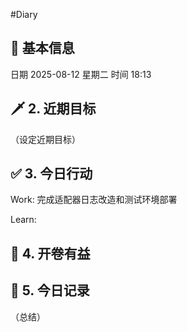 #Diary 
## 🔞 基本信息
日期 2025-08-12 星期二
时间 18:13

## 🗡 2. 近期目标
（设定近期目标）

## ✅ 3. 今日行动
Work:
完成适配器日志改造和测试环境部署

Learn:

## 📘 4. 开卷有益

## 📝 5. 今日记录
（总结）

